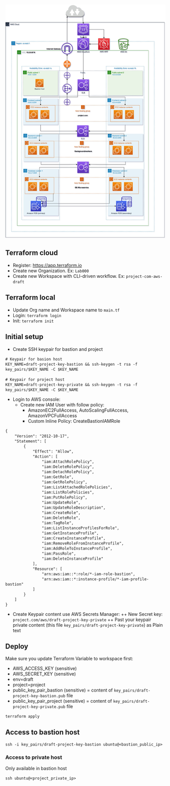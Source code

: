 ![Preview](archived/3tiers.jpg)

## Terraform cloud
- Register: https://app.terraform.io
- Create new Organization. Ex: `Lab000`
- Create new Workspace with CLI-driven workflow. Ex: `project-com-aws-draft`
 
## Terraform local
- Update Org name and Workspace name to `main.tf`
- Login: `terraform login`
- Init: `terraform init`

## Initial setup 

- Create SSH keypair for bastion and project
```
# Keypair for basion host
KEY_NAME=draft-project-key-bastion && ssh-keygen -t rsa -f key_pairs/$KEY_NAME -C $KEY_NAME

# Keypair for project host
KEY_NAME=draft-project-key-private && ssh-keygen -t rsa -f key_pairs/$KEY_NAME -C $KEY_NAME
```

- Login to AWS console:
  + Create new IAM User with follow policy:
    + AmazonEC2FullAccess, AutoScalingFullAccess, AmazonVPCFullAccess
    + Custom Inline Policy: CreateBastionIAMRole
```
{
    "Version": "2012-10-17",
    "Statement": [
        {
            "Effect": "Allow",
            "Action": [
                "iam:AttachRolePolicy",
                "iam:DeleteRolePolicy",
                "iam:DetachRolePolicy",
                "iam:GetRole",
                "iam:GetRolePolicy",
                "iam:ListAttachedRolePolicies",
                "iam:ListRolePolicies",
                "iam:PutRolePolicy",
                "iam:UpdateRole",
                "iam:UpdateRoleDescription",
                "iam:CreateRole",
                "iam:DeleteRole",
                "iam:TagRole",
                "iam:ListInstanceProfilesForRole",
                "iam:GetInstanceProfile",
                "iam:CreateInstanceProfile",
                "iam:RemoveRoleFromInstanceProfile",
                "iam:AddRoleToInstanceProfile",
                "iam:PassRole",
                "iam:DeleteInstanceProfile"
            ],
            "Resource": [
                "arn:aws:iam::*:role/*-iam-role-bastion",
                "arn:aws:iam::*:instance-profile/*-iam-profile-bastion"
            ]
        }
    ]
}
```
  + Create Keypair content use AWS Secrets Manager:
    ++ New Secret key: `project.com/aws/draft-project-key-private`
    ++ Past your keypair private content (this file `key_pairs/draft-project-key-private`) as Plain text

## Deploy

Make sure you update Terraform Variable to workspace first:

- AWS_ACCESS_KEY (sensitive)
- AWS_SECRET_KEY (sensitive)
- env=draft
- project=project
- public_key_pair_bastion (sensitive) = content of `key_pairs/draft-project-key-bastion.pub` file
- public_key_pair_project (sensitive) = content of `key_pairs/draft-project-key-private.pub` file

```
terraform apply
```

## Access to bastion host
```
ssh -i key_pairs/draft-project-key-bastion ubuntu@<bastion_public_ip>
```

### Access to private host

Only available in bastion host

```
ssh ubuntu@<project_private_ip>
```